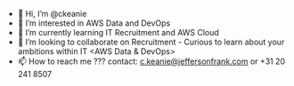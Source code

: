- 👋 Hi, I’m @ckeanie
- 👀 I’m interested in AWS Data and DevOps
- 🌱 I’m currently learning IT Recruitment and AWS Cloud
- 💞️ I’m looking to collaborate on Recruitment - Curious to learn about your ambitions within IT <AWS Data & DevOps>
- 📫 How to reach me ??? contact: <c.keanie@jeffersonfrank.com> or +31 20 241 8507

<!---
ckeanie/ckeanie is a ✨ special ✨ repository because its `README.md` (this file) appears on your GitHub profile.
You can click the Preview link to take a look at your changes.
--->
